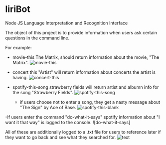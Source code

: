 # liriBot
Node JS Language Interpretation and Recognition Interface

The object of this project is to provide information when users ask certain questions in the command line.

For example:
 - movie-this The Matrix, should return information about the movie, "The Matrix".
 ![movie-this](https://user-images.githubusercontent.com/41648281/51337852-7769d180-1a45-11e9-9776-fe25e7869fa6.gif)
 - concert this "Artist" will return information about concerts the artist is having.
 ![concert-this](https://user-images.githubusercontent.com/41648281/51337561-ad5a8600-1a44-11e9-87c2-f91f83761f11.gif)
 
 - spotify-this-song strawberry fields will return artist and albumn info for the song "Strawberry Fields".
 ![spotify-this-song](https://user-images.githubusercontent.com/41648281/51337565-adf31c80-1a44-11e9-8505-8d4e6ce62614.gif)
 
   - if users choose not to enter a song, they get a nasty message about "The Sign" by Ace of Base.
   ![spotify-this-blank](https://user-images.githubusercontent.com/41648281/51337564-adf31c80-1a44-11e9-830a-b20d73a26211.gif)
   
 -If users enter the command "do-what-it-says" spotify information about "I want it that way" is logged to the console.
 ![do-what-it-says]
 
 All of these are additionally logged to a .txt file for users to reference later if they want to go back and see what they searched for.
 ![text](https://user-images.githubusercontent.com/41648281/51337566-ae8bb300-1a44-11e9-957d-76e49557b10a.gif)
